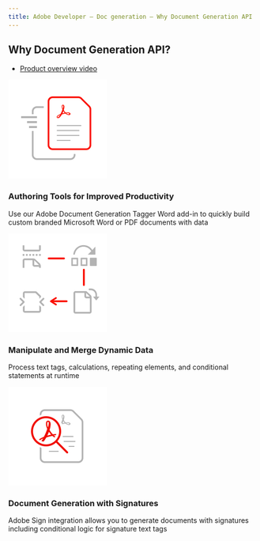```yaml
---
title: Adobe Developer — Doc generation — Why Document Generation API
---
```


<SummaryBlock slots="heading, buttons" theme="lightest" buttonPositionRight btnVariant="cta" isBtnVariant />

## Why Document Generation API?

* [Product overview video](https://video.tv.adobe.com/v/332120)

<TextBlock slots="image, heading, text" width="33%" theme="lightest" className=" icon-xl-size padding-btm-zero-left-align horizontal-align-heading"/>

![reapid ](../../images/rapid-results.svg)

### Authoring Tools for Improved Productivity

Use our Adobe Document Generation Tagger Word add-in to quickly build custom branded Microsoft Word or PDF documents with data

<TextBlock slots="image, heading, text" width="33%" theme="lightest" className=" icon-xl-size padding-btm-zero-left-align horizontal-align-heading"/>

![modify page](../../images/modify-pages.svg)

### Manipulate and Merge Dynamic Data

Process text tags, calculations, repeating elements, and conditional statements at runtime

<TextBlock slots="image, heading, text" width="33%" theme="lightest" className=" icon-xl-size padding-btm-zero-left-align horizontal-align-heading"/>

![heigh fidelity](../../images/high-fidelity.svg)

### Document Generation with Signatures

Adobe Sign integration allows you to generate documents with signatures including conditional logic for signature text tags